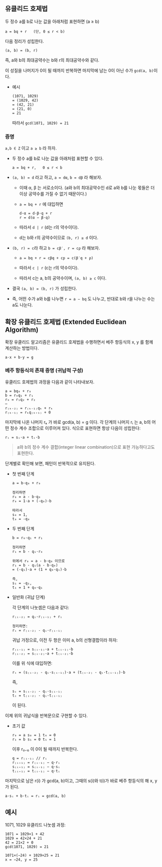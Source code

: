
## 유클리드 호제법

두 정수 a를 b로 나눈 값을 아래처럼 표현하면 (a ≥ b)

```
a = bq + r   (단, 0 ≤ r < b)
```

다음 정리가 성립한다.

```
(a, b) = (b, r)
```

즉, a와 b의 최대공약수는 b와 r의 최대공약수와 같다.

이 성질을 나머지가 0이 될 때까지 반복하면 마지막에 남는 0이 아닌 수가 `gcd(a, b)`이다.

- 예시

    ```
    (1071, 1029)
    = (1029, 42)
    = (42, 21)
    = (21, 0)
    = 21
    ```

    따라서 `gcd(1071, 1029) = 21`

### 증명

`a,b ∈ Z` 이고 `a ≥ b` 라 하자.

- 두 정수 a를 b로 나눈 값을 아래처럼 표현할 수 있다.

    ```
    a = bq + r,   0 ≤ r < b
    ```

- `(a, b) = d` 라고 하고, `a = dα`, `b = dβ` 라 해보자.
  - 이때 α, β 는 서로소이다. (a와 b의 최대공약수인 d로 a와 b를 나눈 몫들은 더 이상 공약수를 가질 수 없기 때문이다.)

  - `a = bq + r` 에 대입하면

      ```
      d·α = d·β·q + r
      r = d(α − β·q)
      ```

  - 따라서 `d | r` (d는 r의 약수이다).
  - d는 b와 r의 공약수이므로 `(b, r) ≥ d` 이다.

- `(b, r) = c`라 하고 `b = cβ′, r = cρ` 라 해보자.

  - `a = bq + r = cβq + cp = c(β′q + ρ)`
  - 따라서 `c | r` (c는 r의 약수이다).

  - 따라서 c는 a, b의 공약수이며, `(a, b) ≥ c` 이다.

- 결국 `(a, b) = (b, r)` 가 성립한다.

- 즉, 어떤 수가 a와 b를 나누면 `r = a − bq` 도 나누고, 반대로 b와 r을 나누는 수는 a도 나눈다.

## 확장 유클리드 호제법 (Extended Euclidean Algorithm)

확장 유클리드 알고리즘은 유클리드 호제법을 수행하면서 베주 항등식의 x, y 를 함께 계산하는 방법이다.

```
a·x + b·y = g
```

### 베주 항등식의 존재 증명 (귀납적 구성)

유클리드 호제법의 과정을 다음과 같이 나타내보자.

```
a = bq₀ + r₀  
b = r₀q₁ + r₁  
r₀ = r₁q₂ + r₂  
⋯  
r₍ₖ₋₂₎ = r₍ₖ₋₁₎qₖ + rₖ  
r₍ₖ₋₁₎ = rₖq₍ₖ₊₁₎ + 0
```

마지막에 나온 나머지 rₖ 가 바로 gcd(a, b) = g 이다. 각 단계의 나머지 rᵢ 는 a, b의 어떤 정수 계수 조합으로 이루어져 있다. 식으로 표현하면 항상 다음이 성립한다:

```
rᵢ = sᵢ·a + tᵢ·b
```

> a와 b의 정수 계수 결합(integer linear combination)으로 표현 가능하다고도 표현한다.

단계별로 확인해 보면, 패턴이 반복적으로 유지된다.

- 첫 번째 단계

    ```
    a = b·q₀ + r₀

    정리하면
    r₀ = a - b·q₀
    r₀ = 1·a + (-q₀)·b

    따라서
    s₀ = 1,
    t₀ = -q₀
    ```

- 두 번째 단계

    ```
    b = r₀·q₁ + r₁

    정리하면
    r₁ = b - q₁·r₀

    위에서 r₀ = a - b·q₀ 이므로
    r₁ = b - q₁(a - b·q₀)
    = (-q₁)·a + (1 + q₀·q₁)·b

    즉,
    s₁ = -q₁,
    t₁ = 1 + q₀·q₁
    ```

- 일반화 (귀납 단계)

   각 단계의 나눗셈은 다음과 같다:

   ```
   r₍ᵢ₋₂₎ = qᵢ·r₍ᵢ₋₁₎ + rᵢ

   정리하면:
   rᵢ = r₍ᵢ₋₂₎ - qᵢ·r₍ᵢ₋₁₎
   ```

  귀납 가정으로, 이전 두 항은 이미 a, b의 선형결합이라 하자:

    ```
    r₍ᵢ₋₁₎ = s₍ᵢ₋₁₎·a + t₍ᵢ₋₁₎·b
    r₍ᵢ₋₂₎ = s₍ᵢ₋₂₎·a + t₍ᵢ₋₂₎·b
    ```

  이를 위 식에 대입하면:

    ```
    rᵢ = (s₍ᵢ₋₂₎ - qᵢ·s₍ᵢ₋₁₎)·a + (t₍ᵢ₋₂₎ - qᵢ·t₍ᵢ₋₁₎)·b
    ```

    즉,

    ```
    sᵢ = s₍ᵢ₋₂₎ - qᵢ·s₍ᵢ₋₁₎
    tᵢ = t₍ᵢ₋₂₎ - qᵢ·t₍ᵢ₋₁₎
    ```

    이 된다.

이제 위의 귀납식을 반복문으로 구현할 수 있다.

- 초기 값

    ```
    r₀ = a s₀ = 1 t₀ = 0
    r₁ = b s₁ = 0 t₁ = 1
    ```

    이후 r₍ᵢ₋₁₎ 이 0이 될 때까지 반복한다.

    ```
    q = r₍ᵢ₋₁₎ // rᵢ
    r₍ᵢ₊₁₎ = r₍ᵢ₋₁₎ − q·rᵢ
    s₍ᵢ₊₁₎ = s₍ᵢ₋₁₎ − q·sᵢ
    t₍ᵢ₊₁₎ = t₍ᵢ₋₁₎ − q·tᵢ
    ```

마지막으로 남은 r(i) 가 gcd(a, b)이고, 그때의 s(i)와 t(i)가 바로 베주 항등식의 해 x, y가 된다.

```
a·sᵢ + b·tᵢ = rᵢ = gcd(a, b)
```

## 예시

1071, 1029 유클리드 나눗셈 과정:

```
1071 = 1029×1 + 42
1029 = 42×24 + 21
42 = 21×2 + 0
gcd(1071, 1029) = 21

1071×(−24) + 1029×25 = 21
x = −24, y = 25
```
